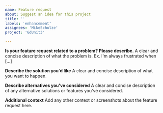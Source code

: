 ```yaml
---
name: Feature request
about: Suggest an idea for this project
title: ''
labels: 'enhancement'
assignees: 'MikeSchulze'
project: 'GdUnit3'

---
```


**Is your feature request related to a problem? Please describe.**
A clear and concise description of what the problem is. Ex. I'm always frustrated when [...]

**Describe the solution you'd like**
A clear and concise description of what you want to happen.

**Describe alternatives you've considered**
A clear and concise description of any alternative solutions or features you've considered.

**Additional context**
Add any other context or screenshots about the feature request here.
